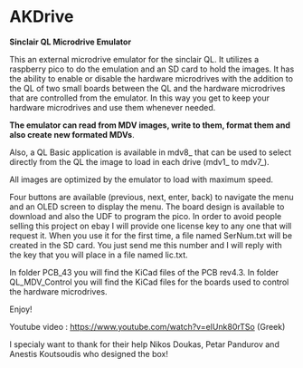 # AKDrive
<b>Sinclair QL Microdrive Emulator</b>

This an external microdrive emulator for the sinclair QL. It utilizes a raspberry pico to do the emulation and an SD card to hold the images. It has the ability to enable or disable the hardware microdrives with the addition to the QL of two small boards between the QL and the hardware microdrives that are controlled from the emulator. In this way you get to keep your hardware microdrives and use them whenever needed. 

<b>The emulator can read from MDV images, write to them, format them and also create new formated MDVs</b>.

Also, a QL Basic application is available in mdv8_ that can be used to select directly from the QL the image to load in each drive (mdv1_ to mdv7_).

All images are optimized by the emulator to load with maximum speed.

Four buttons are available (previous, next, enter, back) to navigate the menu and an OLED screen to display the menu.
The board design is available to download and also the UDF to program the pico. In order to avoid people selling this project on ebay I will provide one license key to any one that will request it. When you use it for the first time, a file named SerNum.txt will be created in the SD card. You just send me this number and I will reply with the key that you will place in a file named lic.txt.

In folder PCB_43 you will find the KiCad files of the PCB rev4.3. In folder QL_MDV_Control you will find the KiCad files for the boards used to control the hardware microdrives.

Enjoy!

Youtube video : https://www.youtube.com/watch?v=eIUnk80rTSo (Greek)

I specialy want to thank for their help Nikos Doukas, Petar Pandurov and Anestis Koutsoudis who designed the box!
